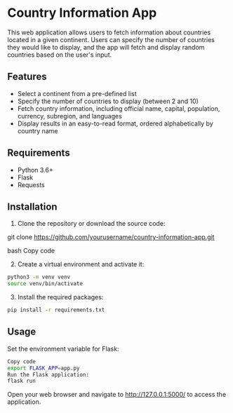 # Country Information App

This web application allows users to fetch information about countries located in a given continent. Users can specify the number of countries they would like to display, and the app will fetch and display random countries based on the user's input.

## Features

- Select a continent from a pre-defined list
- Specify the number of countries to display (between 2 and 10)
- Fetch country information, including official name, capital, population, currency, subregion, and languages
- Display results in an easy-to-read format, ordered alphabetically by country name

## Requirements

- Python 3.6+
- Flask
- Requests

## Installation

1. Clone the repository or download the source code:

git clone https://github.com/yourusername/country-information-app.git

bash
Copy code

2. Create a virtual environment and activate it:

```bash
python3 -m venv venv
source venv/bin/activate
```
3. Install the required packages:
```bash
pip install -r requirements.txt
```
## Usage
Set the environment variable for Flask:
```bash
Copy code
export FLASK_APP=app.py
Run the Flask application:
flask run
```
Open your web browser and navigate to http://127.0.0.1:5000/ to access the application.